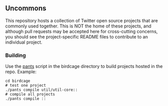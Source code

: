 ## Uncommons

This repository hosts a collection of Twitter open source projects that are commonly
used together. This is NOT the home of these projects, and although pull requests
may be accepted here for cross-cutting concerns, you should see the project-specific
README files to contribute to an individual project.

### Building

Use the [pants](http://pantsbuild.github.io/) script in the birdcage directory to build
projects hosted in the repo. Example:

    cd birdcage
    # test one project
    ./pants compile util/util-core::
    # compile all projects
    ./pants compile ::
